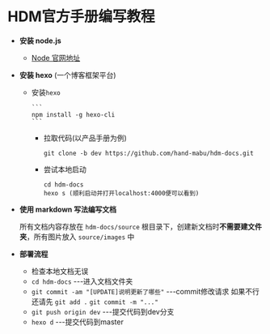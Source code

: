 # HDM官方手册编写教程


* **安装 node.js**
	* [Node 官网地址](http://nodejs.cn/download/)
* **安装 hexo** (一个博客框架平台)
  * 安装`hexo`
  
        ```
        npm install -g hexo-cli
        ```
    
	   
	* 拉取代码(以产品手册为例)
	
	   ```
	   git clone -b dev https://github.com/hand-mabu/hdm-docs.git
	   ```
	   
	* 尝试本地启动

	   ```
	   cd hdm-docs
	   hexo s (顺利启动并打开localhost:4000便可以看到)
	   ```
	   
* **使用 markdown 写法编写文档**

    所有文档内容存放在 `hdm-docs/source` 根目录下，创建新文档时**不需要建文件夹**，所有图片放入 `source/images` 中
    
* **部署流程**
	* 检查本地文档无误
	* `cd hdm-docs` ---进入文档文件夹
	* `git commit -am "[UPDATE]说明更新了哪些"` ---commit修改请求 如果不行还请先 `git add .` `git commit -m "..."`
	* `git push origin dev` ---提交代码到dev分支
	* `hexo d` ---提交代码到master